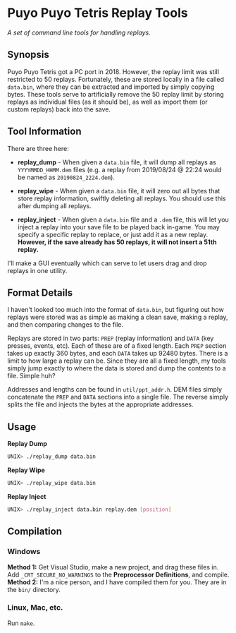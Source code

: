 # Puyo Puyo Tetris Replay Tools
*A set of command line tools for handling replays.*

## Synopsis
Puyo Puyo Tetris got a PC port in 2018. However, the replay limit was still
restricted to 50 replays. Fortunately, these are stored locally in a file
called `data.bin`, where they can be extracted and imported by simply copying
bytes. These tools serve to artificially remove the 50 replay limit by
storing replays as individual files (as it should be), as well as import them
(or custom replays) back into the save.

## Tool Information
There are three here:

* **replay\_dump** - When given a `data.bin` file, it will dump all replays
as `YYYYMMDD_HHMM.dem` files (e.g. a replay from 2019/08/24 @ 22:24 would be
named as `20190824_2224.dem`).

* **replay\_wipe** - When given a `data.bin` file, it will zero out all bytes
that store replay information, swiftly deleting all replays. You should use
this after dumping all replays.

* **replay\_inject** - When given a `data.bin` file and a `.dem` file, this
will let you inject a replay into your save file to be played back in-game.
You may specify a specific replay to replace, or just add it as a new replay.
**However, if the save already has 50 replays, it will not insert a 51th
replay.**

I'll make a GUI eventually which can serve to let users drag and drop replays
in one utility.

## Format Details
I haven't looked too much into the format of `data.bin`, but figuring out how
replays were stored was as simple as making a clean save, making a replay, and
then comparing changes to the file.

Replays are stored in two parts: `PREP` (replay information) and `DATA` (key
presses, events, etc). Each of these are of a fixed length. Each `PREP` section
takes up exactly 360 bytes, and each `DATA` takes up 92480 bytes. There is a
limit to how large a replay can be. Since they are all a fixed length, my tools
simply jump exactly to where the data is stored and dump the contents to a
file. Simple huh?

Addresses and lengths can be found in `util/ppt_addr.h`. DEM files simply
concatenate the `PREP` and `DATA` sections into a single file. The reverse
simply splits the file and injects the bytes at the appropriate addresses.

## Usage
**Replay Dump**
```bash
UNIX> ./replay_dump data.bin
```

**Replay Wipe**
```bash
UNIX> ./replay_wipe data.bin
```

**Replay Inject**
```bash
UNIX> ./replay_inject data.bin replay.dem [position]
```

## Compilation

### Windows
**Method 1:** Get Visual Studio, make a new project, and drag these files in. Add `_CRT_SECURE_NO_WARNINGS` to the **Preprocessor Definitions**, and compile.
**Method 2:** I'm a nice person, and I have compiled them for you. They are in the `bin/` directory.

### Linux, Mac, etc.
Run `make`.
